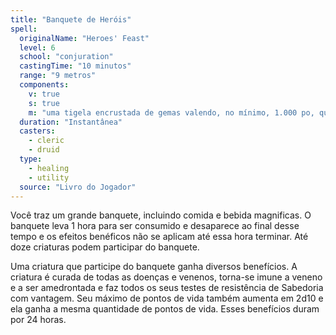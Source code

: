 ```yaml
---
title: "Banquete de Heróis"
spell:
  originalName: "Heroes' Feast"
  level: 6
  school: "conjuration"
  castingTime: "10 minutos"
  range: "9 metros"
  components:
    v: true
    s: true
    m: "uma tigela encrustada de gemas valendo, no mínimo, 1.000 po, que é consumida pela magia"
  duration: "Instantânea"
  casters:
    - cleric
    - druid
  type:
    - healing
    - utility
  source: "Livro do Jogador"
---
```


Você traz um grande banquete, incluindo comida e bebida magnificas. O banquete leva 1 hora para ser consumido e desaparece ao final desse tempo e os efeitos benéficos não se aplicam até essa hora terminar. Até doze criaturas podem participar do banquete.

Uma criatura que participe do banquete ganha diversos benefícios. A criatura é curada de todas as doenças e venenos, torna-se imune a veneno e a ser amedrontada e faz todos os seus testes de resistência de Sabedoria com vantagem. Seu máximo de pontos de vida também aumenta em 2d10 e ela ganha a mesma quantidade de pontos de vida. Esses benefícios duram por 24 horas.

